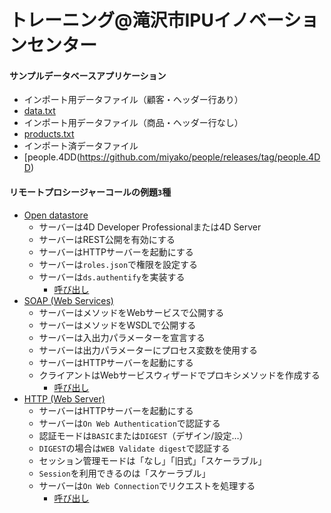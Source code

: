 # トレーニング@滝沢市IPUイノベーションセンター

#### サンプルデータベースアプリケーション

* インポート用データファイル（顧客・ヘッダー行あり）
 * [data.txt](https://github.com/miyako/people/releases/tag/data.txt)
* インポート用データファイル（商品・ヘッダー行なし）
 * [products.txt](https://github.com/miyako/people/releases/tag/products.txt)
* インポート済データファイル
 * [people.4DD(https://github.com/miyako/people/releases/tag/people.4DD) 

#### リモートプロシージャーコールの例題`3`種

* [Open datastore](https://developer.4d.com/docs/ja/API/DataStoreClass/#open-datastore)
  * サーバーは4D Developer Professionalまたは4D Server
  * サーバーはREST公開を有効にする
  * サーバーはHTTPサーバーを起動にする
  * サーバーは`roles.json`で権限を設定する
  * サーバーは`ds.authentify`を実装する
    * [呼び出し](https://github.com/miyako/people/blob/main/remote-people/Project/Sources/Methods/test_ds.4dm)
* [SOAP (Web Services)](https://doc.4d.com/4Dv20R5/4D/20-R5/Web-Services-Server.201-6817265.ja.html)
  * サーバーはメソッドをWebサービスで公開する
  * サーバーはメソッドをWSDLで公開する
  * サーバーは入出力パラメーターを宣言する
  * サーバーは出力パラメーターにプロセス変数を使用する
  * サーバーはHTTPサーバーを起動にする
  * クライアントはWebサービスウィザードでプロキシメソッドを作成する
    * [呼び出し](https://github.com/miyako/people/blob/main/remote-people/Project/Sources/Methods/proxy_findPeople.4dm)
* [HTTP (Web Server)](https://doc.4d.com/4Dv20R5/4D/20-R5/4D-Language-Reference.100-6817247.ja.html)
  * サーバーはHTTPサーバーを起動にする
  * サーバーは`On Web Authentication`で認証する
  * 認証モードは`BASIC`または`DIGEST`（デザイン/設定…）
  * `DIGEST`の場合は`WEB Validate digest`で認証する
  * セッション管理モードは「なし」「旧式」「スケーラブル」
  * `Session`を利用できるのは「スケーラブル」
  * サーバーは`On Web Connection`でリクエストを処理する
    * [呼び出し](https://github.com/miyako/people/blob/main/remote-people/Project/Sources/Methods/test_http.4dm)

